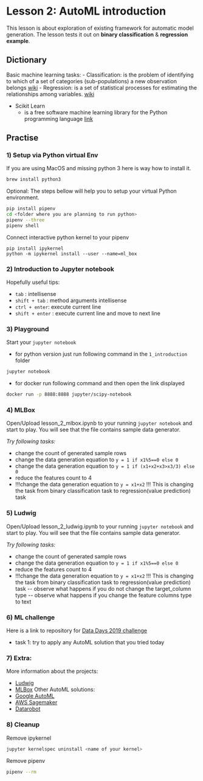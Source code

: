 # Lesson 2: AutoML introduction

This lesson is about exploration of existing framework for automatic model generation. The lesson tests it out on  **binary classification** & **regression example**.

## Dictionary
Basic machine learning tasks: 
    - Classification: is the problem of identifying to which of a set of categories (sub-populations) a new observation belongs [wiki](https://en.wikipedia.org/wiki/Statistical_classification)
    - Regression:  is a set of statistical processes for estimating the relationships among variables. [wiki](https://en.wikipedia.org/wiki/Regression_analysis)
- Scikit Learn
    - is a free software machine learning library for the Python programming language [link](https://scikit-learn.org/stable/)


## Practise
### 1) Setup via Python virtual Env

If you are using MacOS and missing python 3 here is way how to install it.
```bash
brew install python3
```

Optional: The steps bellow will help you to setup your virtual Python environment. 
```bash
pip install pipenv
cd <folder where you are planning to run python>
pipenv --three
pipenv shell
```

Connect interactive python kernel to your pipenv
```
pip install ipykernel
python -m ipykernel install --user --name=ml_box
```


### 2) Introduction to Jupyter notebook

Hopefully useful tips:
- `tab` : intellisense
- `shift + tab` : method arguments intellisense
- `ctrl + enter`: execute current line
- `shift + enter` : execute current line and move to next line 

### 3) Playground 
Start your `jupyter notebook`
- for python version just run following command in the `1_introduction` folder
```bash
jupyter notebook
```
- for docker run following command and then open the link displayed
```bash
docker run -p 8888:8888 jupyter/scipy-notebook
```

### 4) MLBox

Open/Upload lesson_2_mlbox.ipynb to your running `jupyter notebook` and start to play. You will see that the file contains sample data generator. 

*Try following tasks:*
- change the count of generated sample rows
- change the data generation equation to `y = 1 if x1%5==0 else 0` 
- change the data generation equation to `y = 1 if (x1+x2+x3>x3/3) else 0`
- reduce the features count to 4
- !!!change the data generation equation to `y = x1+x2` !!! This is changing the task from binary classification task to regression(value prediction) task


### 5) Ludwig
Open/Upload lesson_2_ludwig.ipynb to your running `jupyter notebook` and start to play. You will see that the file contains sample data generator. 

*Try following tasks:*
- change the count of generated sample rows
- change the data generation equation to `y = 1 if x1%5==0 else 0` 
- reduce the features count to 4
- !!!change the data generation equation to `y = x1+x2` !!! This is changing the task from binary classification task to regression(value prediction) task
-- observe what happens if you do not change the target_column type
-- observe what happens if you change the feature columns type to text
 

### 6) ML challenge
Here is a link to repository for [Data Days 2019 challenge](https://github.com/anfibil/dataday19_intro_to_ml)
- task 1: try to apply any AutoML solution that you tried today

### 7) Extra:
More information about the projects:
- [Ludwig](https://github.com/uber/ludwig)
- [MLBox](https://mlbox.readthedocs.io/en/latest/)
Other AutoML solutions:
- [Google AutoML](https://cloud.google.com/automl)
- [AWS Sagemaker](https://aws.amazon.com/sagemaker/)
- [Datarobot](https://www.datarobot.com/)

### 8) Cleanup
Remove ipykernel
```bash
jupyter kernelspec uninstall <name of your kernel>
```
Remove pipenv
```bash
pipenv --rm
```












